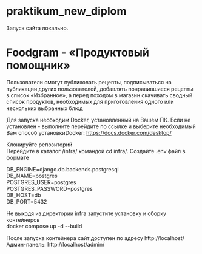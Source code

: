 # praktikum_new_diplom
Запуск сайта локально.

# Foodgram - «Продуктовый помощник»

Пользователи смогут публиковать рецепты, подписываться на публикации других пользователей, добавлять понравившиеся рецепты в список «Избранное», а перед походом в магазин скачивать сводный список продуктов, необходимых для приготовления одного или нескольких выбранных блюд<br/>

Для запуска необходим Docker, установленный на Вашем ПК.
Если не установлен - выполните перейдите по ссылке и выберите необходимый Вам способ установкиDocker: https://docs.docker.com/desktop/<br/>

Клонируйте репозиторий<br/>
Перейдите в каталог  /infra/  командой cd infra/. Создайте .env файл в формате<br/>

DB_ENGINE=django.db.backends.postgresql<br/>
DB_NAME=postgres<br/>
POSTGRES_USER=postgres<br/>
POSTGRES_PASSWORD=postgres<br/>
DB_HOST=db<br/>
DB_PORT=5432<br/>

Не выходя из директории infra запустите установку и сборку контейнеров<br/>
docker compose up -d --build<br/>

После запуска контейнера сайт доступен по адресу http://localhost/<br/>
Админ-панель: http://localhost/admin/<br/>


